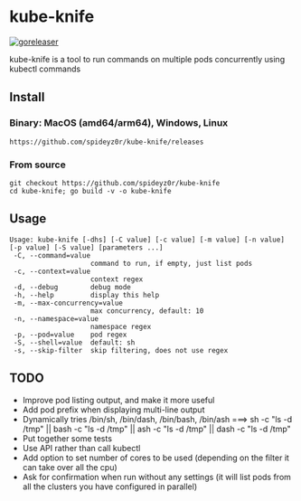 # kube-knife
[![goreleaser](https://github.com/spideyz0r/kube-knife/actions/workflows/release.yml/badge.svg)](https://github.com/spideyz0r/kube-knife/actions/workflows/release.yml)

kube-knife is a tool to run commands on multiple pods concurrently using kubectl commands

## Install

### Binary: MacOS (amd64/arm64), Windows, Linux
```
https://github.com/spideyz0r/kube-knife/releases
```
### From source
```
git checkout https://github.com/spideyz0r/kube-knife
cd kube-knife; go build -v -o kube-knife
```

## Usage
```
Usage: kube-knife [-dhs] [-C value] [-c value] [-m value] [-n value] [-p value] [-S value] [parameters ...]
 -C, --command=value
                    command to run, if empty, just list pods
 -c, --context=value
                    context regex
 -d, --debug        debug mode
 -h, --help         display this help
 -m, --max-concurrency=value
                    max concurrency, default: 10
 -n, --namespace=value
                    namespace regex
 -p, --pod=value    pod regex
 -S, --shell=value  default: sh
 -s, --skip-filter  skip filtering, does not use regex
```

## TODO
- Improve pod listing output, and make it more useful
- Add pod prefix when displaying multi-line output
- Dynamically tries /bin/sh, /bin/dash, /bin/bash, /bin/ash ===> sh -c "ls -d /tmp" || bash -c "ls -d /tmp" || ash -c "ls -d /tmp"  || dash -c "ls -d /tmp"
- Put together some tests
- Use API rather than call kubectl
- Add option to set number of cores to be used (depending on the filter it can take over all the cpu)
- Ask for confirmation when run without any settings (it will list pods from all the clusters you have configured in parallel)


